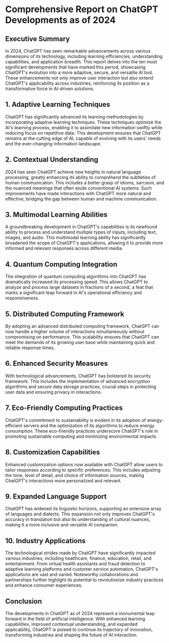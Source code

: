 # Comprehensive Report on ChatGPT Developments as of 2024

## Executive Summary
In 2024, ChatGPT has seen remarkable advancements across various dimensions of its technology, including learning efficiencies, understanding capabilities, and application breadth. This report delves into the ten most significant developments that have marked this period, showcasing ChatGPT's evolution into a more adaptive, secure, and versatile AI tool. These enhancements not only improve user interaction but also extend ChatGPT's applicability across industries, reinforcing its position as a transformative force in AI-driven solutions.

## 1. Adaptive Learning Techniques
ChatGPT has significantly advanced its learning methodologies by incorporating adaptive learning techniques. These techniques optimize the AI's learning process, enabling it to assimilate new information swiftly while reducing focus on repetitive data. This development ensures that ChatGPT remains at the cutting edge of AI, capable of evolving with its users' needs and the ever-changing information landscape.

## 2. Contextual Understanding
2024 has seen ChatGPT achieve new heights in natural language processing, greatly enhancing its ability to comprehend the subtleties of human communication. This includes a better grasp of idioms, sarcasm, and the nuanced meanings that often elude conventional AI systems. Such improvements have made interactions with ChatGPT more natural and effective, bridging the gap between human and machine communication.

## 3. Multimodal Learning Abilities
A groundbreaking development in ChatGPT's capabilities is its newfound ability to process and understand multiple types of inputs, including text, images, and audio. This multimodal learning ability has significantly broadened the scope of ChatGPT's applications, allowing it to provide more informed and relevant responses across different media.

## 4. Quantum Computing Integration
The integration of quantum computing algorithms into ChatGPT has dramatically increased its processing speed. This allows ChatGPT to analyze and process large datasets in fractions of a second, a feat that marks a significant leap forward in AI's operational efficiency and responsiveness.

## 5. Distributed Computing Framework
By adopting an advanced distributed computing framework, ChatGPT can now handle a higher volume of interactions simultaneously without compromising on performance. This scalability ensures that ChatGPT can meet the demands of its growing user base while maintaining quick and reliable response times.

## 6. Enhanced Security Measures
With technological advancements, ChatGPT has bolstered its security framework. This includes the implementation of advanced encryption algorithms and secure data storage practices, crucial steps in protecting user data and ensuring privacy in interactions.

## 7. Eco-Friendly Computing Practices
ChatGPT's commitment to sustainability is evident in its adoption of energy-efficient servers and the optimization of its algorithms to reduce energy consumption. These eco-friendly practices underscore ChatGPT's role in promoting sustainable computing and minimizing environmental impacts.

## 8. Customization Capabilities
Enhanced customization options now available with ChatGPT allow users to tailor responses according to specific preferences. This includes adjusting the tone, level of detail, and choice of information sources, making ChatGPT's interactions more personalized and relevant.

## 9. Expanded Language Support
ChatGPT has widened its linguistic horizons, supporting an extensive array of languages and dialects. This expansion not only improves ChatGPT's accuracy in translation but also its understanding of cultural nuances, making it a more inclusive and versatile AI companion.

## 10. Industry Applications
The technological strides made by ChatGPT have significantly impacted various industries, including healthcare, finance, education, retail, and entertainment. From virtual health assistants and fraud detection to adaptive learning platforms and customer service automation, ChatGPT's applications are vast and varied. Noteworthy collaborations and partnerships further highlight its potential to revolutionize industry practices and enhance consumer experiences.

## Conclusion
The developments in ChatGPT as of 2024 represent a monumental leap forward in the field of artificial intelligence. With enhanced learning capabilities, improved contextual understanding, and expanded applicability, ChatGPT is poised to continue its trajectory of innovation, transforming industries and shaping the future of AI interaction.